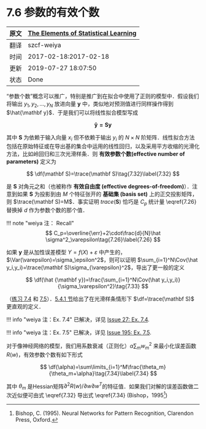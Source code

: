 # 7.6 参数的有效个数

| 原文   | [The Elements of Statistical Learning](https://web.stanford.edu/~hastie/ElemStatLearn/printings/ESLII_print12.pdf) |
| ---- | ---------------------------------------- |
| 翻译   | szcf-weiya                               |
| 时间   | 2017-02-18:2017-02-18                    |
|更新|2019-07-27 18:07:50|
|状态|Done|

“参数个数”概念可以推广，特别是推广到在拟合中使用了正则的模型中．假设我们将输出 $y_1,y_2,\ldots,y_N$ 放进向量 $\mathbf y$ 中，类似地对预测值进行同样操作得到 $\hat{\mathbf y}$．于是我们可以将线性拟合模型写成

$$
\mathbf{\hat y=Sy}\tag{7.31}
$$

其中 $\mathbf S$ 为依赖于输入向量 $x_i$ 但不依赖于输出 $y_i$ 的 $N\times N$ 阶矩阵．线性拟合方法包括在原始特征或在导出基的集合中运用的线性回归，以及采用平方收缩的光滑化方法，比如岭回归和三次光滑样条．则 **有效参数个数(effective number of parameters)** 定义为

$$
\df(\mathbf S)=\trace(\mathbf S)\tag{7.32}\label{7.32}
$$

是 $\mathbf S$ 对角元之和（也被称作 **有效自由度 (effective degrees-of-freedom)**）．注意到如果 $\mathbf S$ 为投影到由 $M$ 个特征张开的 **基础集 (basis set)** 上的正交投影矩阵，则 $\trace(\mathbf S)=M$．事实证明 $trace(\mathbf S)$ 恰巧是 $C_p$ 统计量 \eqref{7.26} 替换掉 $d$ 作为参数个数的那个值．

!!! note "weiya 注： Recall"
    $$
    C_p=\overline{\err}+2\cdot\frac{d}{N}\hat \sigma^2_\varepsilon\tag{7.26}\label{7.26}
    $$

如果 $\mathbf y$ 是从加性误差模型 $Y=f(X)+\varepsilon$ 中产生的，$\Var(\varepsilon)=\sigma_\epsilon^2$，则可以证明 $\sum_{i=1}^N\Cov(\hat y_i,y_i)=\trace(\mathbf S)\sigma_{\varepsilon}^2$，导出了更一般的定义

$$
\df(\hat {\mathbf y})=\frac{\sum_{i=1}^N\Cov(\hat y_i,y_i)}{\sigma_\varepsilon^2}\tag{7.33}
$$

（[练习 7.4](https://github.com/szcf-weiya/ESL-CN/issues/27) 和 [7.5](https://github.com/szcf-weiya/ESL-CN/issues/195)）．[5.4.1 节](/05-Basis-Expansions-and-Regularization/5.4-Smoothing-Splines/index.html)给出了在光滑样条情形下 $\df=\trace(\mathbf S)$ 更直观的定义．

!!! info "weiya 注：Ex. 7.4"
    已解决，详见 [Issue 27: Ex. 7.4](https://github.com/szcf-weiya/ESL-CN/issues/27).

!!! info "weiya 注：Ex. 7.5"
    已解决，详见 [Issue 195: Ex. 7.5](https://github.com/szcf-weiya/ESL-CN/issues/195).

对于像神经网络的模型，我们用系数衰减（正则化）$\alpha\sum_m w_m^2$ 来最小化误差函数 $R(w)$，有效参数个数有如下形式

$$
\df(\alpha)=\sum\limits_{i=1}^M\frac{\theta_m}{\theta_m+\alpha}\tag{7.34}\label{7.34}
$$

其中 $\theta_m$ 是Hessian矩阵$\partial^2R(w)/\partial w\partial w^T$的特征值．如果我们对解的误差函数做二次近似便可由式 \eqref{7.32} 导出式 \eqref{7.34} (Bishop，1995[^1])

[^1]: Bishop, C. (1995). Neural Networks for Pattern Recognition, Clarendon Press, Oxford.
